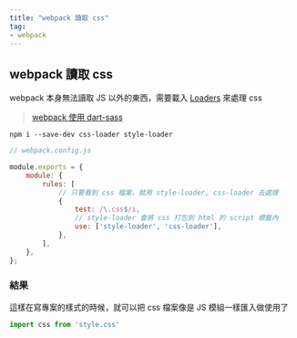```yaml
---
title: "webpack 讀取 css"
tag: 
- webpack
---
```


##  webpack 讀取 css
webpack 本身無法讀取 JS 以外的東西，需要載入 [Loaders](Loaders.md) 來處理 css

>[webpack 使用 dart-sass](webpack%20使用%20dart-sass.md)

```shell
npm i --save-dev css-loader style-loader
```

```js
// webpack.config.js

module.exports = {
	module: {
		rules: [
			// 只要看到 css 檔案，就用 style-loader, css-loader 去處理
			{
				test: /\.css$/i,
				// style-loader 會將 css 打包到 html 的 script 標籤內
				use: ['style-loader', 'css-loader'],
			},
		],
	},
};
```


### 結果
這樣在寫專案的樣式的時候，就可以把 css 檔案像是 JS 模組一樣匯入做使用了
```jsx
import css from 'style.css'
```